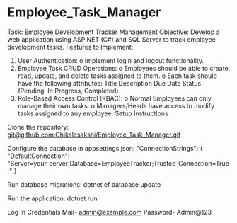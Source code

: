 # Employee_Task_Manager

Task: Employee Development Tracker Management Objective: Develop a web application using ASP.NET (C#) and SQL Server to track employee development tasks. Features to Implement:

1.	User Authentication: o Implement login and logout functionality.
2.	Employee Task CRUD Operations: o Employees should be able to create, read, update, and delete tasks assigned to them. o Each task should have the following attributes: Title Description Due Date Status (Pending, In Progress, Completed)
3.	Role-Based Access Control (RBAC): o Normal Employees can only manage their own tasks. o Managers/Heads have access to modify tasks assigned to any employee.
Setup Instructions

Clone the repository:
[git@github.com:Chikalesakshi/Employee_Task_Manager.git](https://github.com/Chikalesakshi/Employee_Task_Manager.git)

Configure the database in appsettings.json:
"ConnectionStrings": { "DefaultConnection": "Server=your_server;Database=EmployeeTracker;Trusted_Connection=True;" }

Run database migrations:
dotnet ef database update

Run the application:
dotnet run

Log In Credentials 
Mail- admin@example.com 
Password- Admin@123

